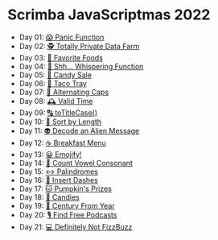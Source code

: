 # Scrimba JavaScriptmas 2022

- Day 01: [😱 Panic Function](https://scrimba.com/scrim/co1464cf38ecd6a0923dad83f)
- Day 02: [🕵️ Totally Private Data Farm](https://scrimba.com/scrim/co1d7435b8b688f96b612accb)
- Day 03: [🥐 Favorite Foods](https://scrimba.com/scrim/co888489f8d1971e13b22e579)
- Day 04: [🤫 Shh... Whispering Function](https://scrimba.com/scrim/cof23498396419eb54ef7b67f)
- Day 05: [🍭 Candy Sale](https://scrimba.com/scrim/cobd94c4b8695ecdd74088d0c)
- Day 06: [🌮 Taco Tray](https://scrimba.com/scrim/coe3a4086a48762ebe1b0b068)
- Day 07: [🔡 Alternating Caps](https://scrimba.com/scrim/co4e3422ab5ecfe426d40b6a1)
- Day 08: [🕰️ Valid Time](https://scrimba.com/scrim/co52e4e4191d64826350afe21)
- Day 09: [🔠 toTitleCase()](https://scrimba.com/scrim/co6c74958b45340403a5b48fb)
- Day 10: [📏 Sort by Length](https://scrimba.com/scrim/co5e3469ca2114674b6a49603)
- Day 11: [👽 Decode an Alien Message](https://scrimba.com/scrim/coafe4fc2beb32fdf3b9bcb8e)
- Day 12: [☕️ Breakfast Menu](https://scrimba.com/scrim/coa46466f88b5dc842e60f9f1)
- Day 13: [😀 Emojify!](https://scrimba.com/scrim/co20c4b8abd2cf2e8f0b5d197)
- Day 14: [🧮 Count Vowel Consonant](https://scrimba.com/scrim/co1504a59a275970bffa9b7ce)
- Day 15: [↔️ Palindromes](https://scrimba.com/scrim/co73448faa8271eb83867bcf3)
- Day 16: [🤖 Insert Dashes](https://scrimba.com/scrim/co0b54ead9126d2da01d64c66)
- Day 17: [🐱 Pumpkin's Prizes](https://scrimba.com/scrim/co98b470db9228486113ffa59)
- Day 18: [🍬 Candies](https://scrimba.com/scrim/cob8840b0b6a94423544a78c6)
- Day 19: [📆 Century From Year](https://scrimba.com/scrim/co8fa4ecfb1f378ebe7105ff6)
- Day 20: [🎙️ Find Free Podcasts](https://scrimba.com/scrim/coa2f4790b3398bfe3029c956)
- Day 21: [💻 Definitely Not FizzBuzz](https://scrimba.com/learn/javascriptmas/💻-Definitely-Not-FizzBuzz-cPPRdLTv)